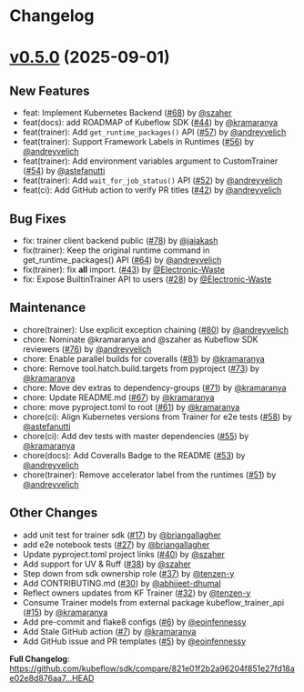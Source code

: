 # Changelog

# [v0.5.0](https://github.com/kubeflow/sdk/releases/tag/v0.5.0) (2025-09-01)

## New Features

- feat: Implement Kubernetes Backend ([#68](https://github.com/kubeflow/sdk/pull/68)) by [@szaher](https://github.com/szaher)
- feat(docs): add ROADMAP of Kubeflow SDK ([#44](https://github.com/kubeflow/sdk/pull/44)) by [@kramaranya](https://github.com/kramaranya)
- feat(trainer): Add `get_runtime_packages()` API ([#57](https://github.com/kubeflow/sdk/pull/57)) by [@andreyvelich](https://github.com/andreyvelich)
- feat(trainer): Support Framework Labels in Runtimes ([#56](https://github.com/kubeflow/sdk/pull/56)) by [@andreyvelich](https://github.com/andreyvelich)
- feat(trainer): Add environment variables argument to CustomTrainer ([#54](https://github.com/kubeflow/sdk/pull/54)) by [@astefanutti](https://github.com/astefanutti)
- feat(trainer): Add `wait_for_job_status()` API ([#52](https://github.com/kubeflow/sdk/pull/52)) by [@andreyvelich](https://github.com/andreyvelich)
- feat(ci): Add GitHub action to verify PR titles ([#42](https://github.com/kubeflow/sdk/pull/42)) by [@andreyvelich](https://github.com/andreyvelich)

## Bug Fixes

- fix: trainer client backend public ([#78](https://github.com/kubeflow/sdk/pull/78)) by [@jaiakash](https://github.com/jaiakash)
- fix(trainer): Keep the original runtime command in get_runtime_packages() API ([#64](https://github.com/kubeflow/sdk/pull/64)) by [@andreyvelich](https://github.com/andreyvelich)
- fix(trainer): fix __all__ import. ([#43](https://github.com/kubeflow/sdk/pull/43)) by [@Electronic-Waste](https://github.com/Electronic-Waste)
- fix: Expose BuiltinTrainer API to users ([#28](https://github.com/kubeflow/sdk/pull/28)) by [@Electronic-Waste](https://github.com/Electronic-Waste)

## Maintenance

- chore(trainer): Use explicit exception chaining ([#80](https://github.com/kubeflow/sdk/pull/80)) by [@andreyvelich](https://github.com/andreyvelich)
- chore: Nominate @kramaranya and @szaher as Kubeflow SDK reviewers ([#76](https://github.com/kubeflow/sdk/pull/76)) by [@andreyvelich](https://github.com/andreyvelich)
- chore: Enable parallel builds for coveralls ([#81](https://github.com/kubeflow/sdk/pull/81)) by [@kramaranya](https://github.com/kramaranya)
- chore: Remove tool.hatch.build.targets from pyproject ([#73](https://github.com/kubeflow/sdk/pull/73)) by [@kramaranya](https://github.com/kramaranya)
- chore: Move dev extras to dependency-groups ([#71](https://github.com/kubeflow/sdk/pull/71)) by [@kramaranya](https://github.com/kramaranya)
- chore: Update README.md ([#67](https://github.com/kubeflow/sdk/pull/67)) by [@kramaranya](https://github.com/kramaranya)
- chore: move pyproject.toml to root ([#61](https://github.com/kubeflow/sdk/pull/61)) by [@kramaranya](https://github.com/kramaranya)
- chore(ci): Align Kubernetes versions from Trainer for e2e tests ([#58](https://github.com/kubeflow/sdk/pull/58)) by [@astefanutti](https://github.com/astefanutti)
- chore(ci): Add dev tests with master dependencies ([#55](https://github.com/kubeflow/sdk/pull/55)) by [@kramaranya](https://github.com/kramaranya)
- chore(docs): Add Coveralls Badge to the README ([#53](https://github.com/kubeflow/sdk/pull/53)) by [@andreyvelich](https://github.com/andreyvelich)
- chore(trainer): Remove accelerator label from the runtimes ([#51](https://github.com/kubeflow/sdk/pull/51)) by [@andreyvelich](https://github.com/andreyvelich)

## Other Changes

- add unit test for trainer sdk ([#17](https://github.com/kubeflow/sdk/pull/17)) by [@briangallagher](https://github.com/briangallagher)
- add e2e notebook tests ([#27](https://github.com/kubeflow/sdk/pull/27)) by [@briangallagher](https://github.com/briangallagher)
- Update pyproject.toml project links ([#40](https://github.com/kubeflow/sdk/pull/40)) by [@szaher](https://github.com/szaher)
- Add support for UV & Ruff ([#38](https://github.com/kubeflow/sdk/pull/38)) by [@szaher](https://github.com/szaher)
- Step down from sdk ownership role ([#37](https://github.com/kubeflow/sdk/pull/37)) by [@tenzen-y](https://github.com/tenzen-y)
- Add CONTRIBUTING.md ([#30](https://github.com/kubeflow/sdk/pull/30)) by [@abhijeet-dhumal](https://github.com/abhijeet-dhumal)
- Reflect owners updates from KF Trainer ([#32](https://github.com/kubeflow/sdk/pull/32)) by [@tenzen-y](https://github.com/tenzen-y)
- Consume Trainer models from external package kubeflow_trainer_api ([#15](https://github.com/kubeflow/sdk/pull/15)) by [@kramaranya](https://github.com/kramaranya)
- Add pre-commit and flake8 configs ([#6](https://github.com/kubeflow/sdk/pull/6)) by [@eoinfennessy](https://github.com/eoinfennessy)
- Add Stale GitHub action ([#7](https://github.com/kubeflow/sdk/pull/7)) by [@kramaranya](https://github.com/kramaranya)
- Add GitHub issue and PR templates ([#5](https://github.com/kubeflow/sdk/pull/5)) by [@eoinfennessy](https://github.com/eoinfennessy)

**Full Changelog**: https://github.com/kubeflow/sdk/compare/821e01f2b2a96204f851e27fd18ae02e8d876aa7...HEAD
